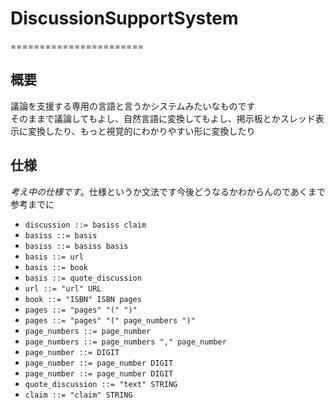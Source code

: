 # DiscussionSupportSystem
=======================

## 概要

議論を支援する専用の言語と言うかシステムみたいなものです  
そのままで議論してもよし、自然言語に変換してもよし、掲示板とかスレッド表示に変換したり、もっと視覚的にわかりやすい形に変換したり  

## 仕様

*考え中の仕様です*。仕様というか文法です今後どうなるかわからんのであくまで参考までに  

* `discussion ::= basiss claim`
* `basiss ::= basis`
* `basiss ::= basiss basis`
* `basis ::= url`
* `basis ::= book`
* `basis ::= quote_discussion`
* `url ::= "url" URL`
* `book ::= "ISBN" ISBN pages`
* `pages ::= "pages" "(" ")"`
* `pages ::= "pages" "(" page_numbers ")"`
* `page_numbers ::= page_number`
* `page_numbers ::= page_numbers "," page_number`
* `page_number ::= DIGIT`
* `page_number ::= page_number DIGIT`
* `page_number ::= page_number DIGIT`
* `quote_discussion ::= "text" STRING`
* `claim ::= "claim" STRING`